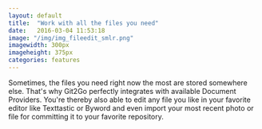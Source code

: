 ```yaml
---
layout: default
title:  "Work with all the files you need"
date:   2016-03-04 11:53:18
image: "/img/img_fileedit_smlr.png"
imagewidth: 300px
imageheight: 375px
categories: features
---
```


Sometimes, the files you need right now the most are stored somewhere else. That's why Git2Go perfectly integrates with available Document Providers.
You're thereby also able to edit any file you like in your favorite editor like Texttastic or Byword and even import your most recent photo or file for committing it to your favorite repository.

